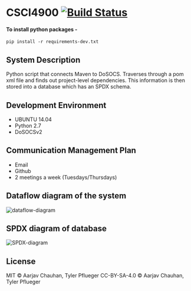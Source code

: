 # CSCI4900 [![Build Status](https://travis-ci.org/tpflueger/CSCI4900.svg?branch=master)](https://travis-ci.org/tpflueger/CSCI4900)

#### To install python packages -
`pip install -r requirements-dev.txt`

## System Description
Python script that connects Maven to DoSOCS. Traverses through a pom xml file and finds out project-level dependencies. This information is then stored into a database which has an SPDX schema.

## Development Environment
- UBUNTU 14.04
- Python 2.7
- DoSOCSv2

## Communication Management Plan
- Email
- Github
- 2 meetings a week (Tuesdays/Thursdays)

## Dataflow diagram of the system
![dataflow-diagram](https://cloud.githubusercontent.com/assets/8797790/13299389/94a17488-db00-11e5-93ad-13b4e96eb395.png)

## SPDX diagram of database
![SPDX-diagram](https://cloud.githubusercontent.com/assets/2850506/13796701/2f0e8508-ead6-11e5-86c9-62c93beed600.png)

## License

MIT © Aarjav Chauhan, Tyler Pflueger
CC-BY-SA-4.0 © Aarjav Chauhan, Tyler Pflueger
